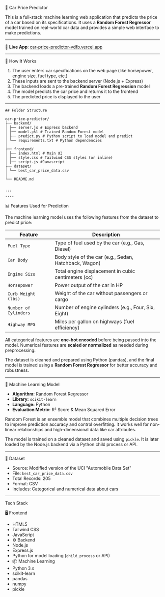 🚗 Car Price Predictor

This is a full-stack machine learning web application that predicts the price of a car based on its specifications. It uses a **Random Forest Regressor** model trained on real-world car data and provides a simple web interface to make predictions.

---

🔗 **Live App**: [car-price-predictor-vdfb.vercel.app](https://car-price-predictor-vdfb.vercel.app/)

---

🧠 How It Works

1. The user enters car specifications on the web page (like horsepower, engine size, fuel type, etc.)
2. These inputs are sent to the backend server (Node.js + Express)
3. The backend loads a pre-trained **Random Forest Regression** model
4. The model predicts the car price and returns it to the frontend
5. The predicted price is displayed to the user

----
```
## Folder Structure

car-price-predictor/
├── backend/
│ ├── server.js # Express backend
│ ├── model.pkl # Trained Random Forest model
│ ├── predict.py # Python script to load model and predict
│ └── requirements.txt # Python dependencies
│
├── frontend/
│ ├── index.html # Main UI
│ ├── style.css # Tailwind CSS styles (or inline)
│ ├── script.js #Javascript
├── dataset/
│ └── best_car_price_data.csv
│
└── README.md


'''
----
```

📊 Features Used for Prediction

The machine learning model uses the following features from the dataset to predict price:

| Feature              | Description |
|----------------------|-------------|
| `Fuel Type`          | Type of fuel used by the car (e.g., Gas, Diesel) |
| `Car Body`           | Body style of the car (e.g., Sedan, Hatchback, Wagon) |
| `Engine Size`        | Total engine displacement in cubic centimeters (cc) |
| `Horsepower`         | Power output of the car in HP |
| `Curb Weight (lbs)`  | Weight of the car without passengers or cargo |
| `Number of Cylinders`| Number of engine cylinders (e.g., Four, Six, Eight) |
| `Highway MPG`        | Miles per gallon on highways (fuel efficiency) |

All categorical features are **one-hot encoded** before being passed into the model. Numerical features are **scaled or normalized** as needed during preprocessing.

The dataset is cleaned and prepared using Python (pandas), and the final model is trained using a **Random Forest Regressor** for better accuracy and robustness.

---

 🤖 Machine Learning Model

- **Algorithm:** Random Forest Regressor  
- **Library:** `scikit-learn`  
- **Language:** Python  
- **Evaluation Metric:** R² Score & Mean Squared Error

Random Forest is an ensemble model that combines multiple decision trees to improve prediction accuracy and control overfitting. It works well for non-linear relationships and high-dimensional data like car attributes.

The model is trained on a cleaned dataset and saved using `pickle`. It is later loaded by the Node.js backend via a Python child process or API.

---

🧾 Dataset

- Source: Modified version of the UCI "Automobile Data Set"
- File: `best_car_price_data.csv`
- Total Records: 205
- Format: CSV
- Includes: Categorical and numerical data about cars

---
 
  Tech Stack

 🖥️ Frontend
- HTML5
- Tailwind CSS
- JavaScript 
- ⚙️ Backend
- Node.js
- Express.js
- Python for model loading (`child_process` or API)
- 📦 Machine Learning
- Python 3.x
- scikit-learn
- pandas
- numpy
- pickle
